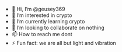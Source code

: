 - 👋 Hi, I’m @geusey369
- 👀 I’m interested in crypto
- 🌱 I’m currently learning crypto
- 💞️ I’m looking to collaborate on nothing
- 📫 How to reach me dont
- ⚡ Fun fact: we are all but light and vibration

<!---
geusey369/geusey369 is a ✨ special ✨ repository because its `README.md` (this file) appears on your GitHub profile.
You can click the Preview link to take a look at your changes.
--->
